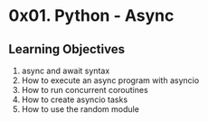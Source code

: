 # 0x01. Python - Async
## Learning Objectives
1. async and await syntax
2. How to execute an async program with asyncio
3. How to run concurrent coroutines
4. How to create asyncio tasks
5. How to use the random module
